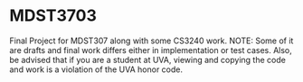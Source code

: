 # MDST3703
Final Project for MDST307 along with some CS3240 work.
NOTE: Some of it are drafts and final work differs either in implementation or test cases. Also, be advised that if you are a student at UVA, viewing and copying the code and work is a violation of the UVA honor code.